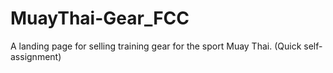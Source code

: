 # MuayThai-Gear_FCC
A landing page for selling training gear for the sport Muay Thai. (Quick self-assignment)
